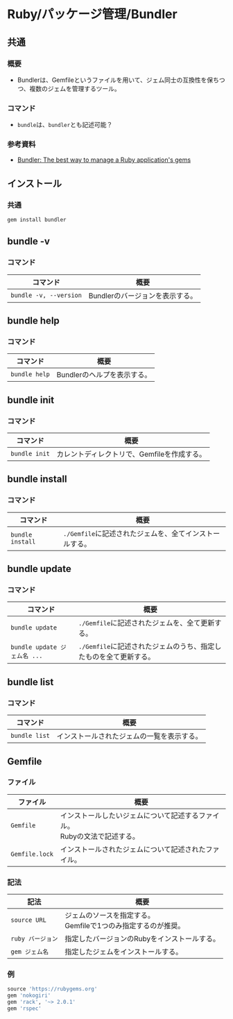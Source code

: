 # Ruby/パッケージ管理/Bundler

## 共通

### 概要

- Bundlerは、Gemfileというファイルを用いて、ジェム同士の互換性を保ちつつ、複数のジェムを管理するツール。

### コマンド

- `bundle`は、`bundler`とも記述可能？

### 参考資料

- [Bundler: The best way to manage a Ruby application's gems](https://bundler.io/)

## インストール

### 共通

```bash
gem install bundler
```

## bundle -v

### コマンド

| コマンド               | 概要                            |
| ---------------------- | ------------------------------- |
| `bundle -v, --version` | Bundlerのバージョンを表示する。 |

## bundle help

### コマンド

| コマンド      | 概要                        |
| ------------- | --------------------------- |
| `bundle help` | Bundlerのヘルプを表示する。 |

## bundle init

### コマンド

| コマンド      | 概要                                        |
| ------------- | ------------------------------------------- |
| `bundle init` | カレントディレクトリで、Gemfileを作成する。 |

## bundle install

### コマンド

| コマンド         | 概要                                                    |
| ---------------- | ------------------------------------------------------- |
| `bundle install` | `./Gemfile`に記述されたジェムを、全てインストールする。 |

## bundle update

### コマンド

| コマンド                     | 概要                                                         |
| ---------------------------- | ------------------------------------------------------------ |
| `bundle update`              | `./Gemfile`に記述されたジェムを、全て更新する。              |
| `bundle update ジェム名 ...` | `./Gemfile`に記述されたジェムのうち、指定したものを全て更新する。 |

## bundle list

### コマンド

| コマンド      | 概要                                       |
| ------------- | ------------------------------------------ |
| `bundle list` | インストールされたジェムの一覧を表示する。 |

## Gemfile

### ファイル

| ファイル       | 概要                                                         |
| -------------- | ------------------------------------------------------------ |
| `Gemfile`      | インストールしたいジェムについて記述するファイル。<br />Rubyの文法で記述する。 |
| `Gemfile.lock` | インストールされたジェムについて記述されたファイル。         |

### 記法

| 記法              | 概要                                                         |
| ----------------- | ------------------------------------------------------------ |
| `source URL`      | ジェムのソースを指定する。<br />Gemfileで1つのみ指定するのが推奨。 |
| `ruby バージョン` | 指定したバージョンのRubyをインストールする。                 |
| `gem ジェム名`    | 指定したジェムをインストールする。                           |

### 例

```ruby
source 'https://rubygems.org'
gem 'nokogiri'
gem 'rack', '~> 2.0.1'
gem 'rspec'
```
